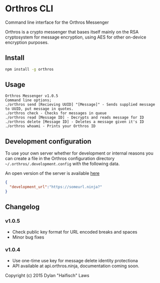 # Orthros CLI
Command line interface for the Orthros Messenger

Orthros is a crypto messenger that bases itself mainly on the RSA cryptosystem for message encryption, using AES for other on-device encryption purposes.


## Install
```bash
npm install -g orthros
```

## Usage

```
Orthros Messenger v1.0.5
Command line options;
./orthros send [Recieving UUID] "[Message]" - Sends supplied message to UUID, put message in quotes.
./orthros check - Checks for messages in queue
./orthros read [Message ID] - Decrypts and reads message for ID
./orthros delete [Message ID] - Deletes a message given it's ID
./orthros whoami - Prints your Orthros ID
```

## Development configuration
To use your own server whether for development or internal reasons you can create a file in the Orthros configuration directory ```~/.orthros/.development.config``` with the following data.

An open version of the server is available [here](https://github.com/Haifisch/orthros_cli)
```json
{
  "development_url":"https://someurl.ninja?"
}
```

## Changelog
### v1.0.5
- Check public key format for URL encoded breaks and spaces
- Minor bug fixes

### v1.0.4
- Use one-time use key for message delete identity protectiona
- API available at api.orthros.ninja, documentation coming soon.

Copyright (c) 2015 Dylan "Haifisch" Laws
